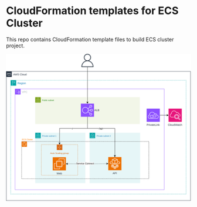 # CloudFormation templates for ECS Cluster

This repo contains CloudFormation template files to build ECS cluster project.

![Architecture](./architecture.svg)